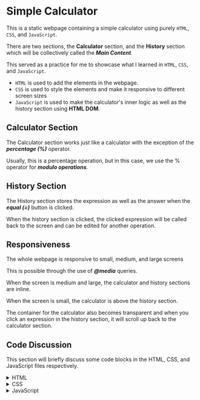 # Simple Calculator
This is a static webpage containing a simple calculator using purely `HTML`, `CSS`, and `JavaScript`.

There are two sections, the **Calculator** section, and the **History** section which will be collectively called the ***Main Content***.

This served as a practice for me to showcase what I learned in `HTML`, `CSS`, and `JavaScript`.
* `HTML` is used to add the elements in the webpage.
* `CSS` is used to style the elements and make it responsive to different screen sizes
* `JavaScript` is used to make the calculator's inner logic as well as the history section using **HTML DOM**.

## Calculator Section
The Calculator section works just like a calculator with the exception of the ***percentage (%)*** operator. 

Usually, this is a percentage operation, but in this case, we use the % operator for ***modulo operations***.

## History Section
The History section stores the expression as well as the answer when the ***equal (=)*** button is clicked. 

When the history section is clicked, the clicked expression will be called back to the screen and can be edited for another operation.

## Responsiveness
The whole webpage is responsive to small, medium, and large screens

This is possible through the use of ***@media*** queries.

When the screen is medium and large, the calculator and history sections are inline.

When the screen is small, the calculator is above the history section.

The container for the calculator also becomes transparent and when you click an expression in the history section, it will scroll up back to the calculator section.

## Code Discussion
This section will briefly discuss some code blocks in the HTML, CSS, and JavaScript files respectively.
<details>
<summary>HTML</summary>
	
### index.html

**CSS** and **JS** files are linked externally:

Line 9:

```html
<link rel="stylesheet" type="text/css" href="./index.css">
```

Line 76:

```html
<script type="text/javascript" src="./index.js"></script>
```

A *div* element was created to contain the title header as well as both the calculator and the history sections.

Two more *div* elements are nested inside this to contain the title header and the main content. This will be cleared up in the **CSS Section** of the Code Discussion.

The second nested *div* contains a *form* element for the calculator, and another *div* for the history section

```html
<div class="content">
	<div id="calcu">
		<form>
		</form>
	</div>
	<div class="container">
		<div class="history">
		</div>
	</div>
</div>
```

*div* elements were further created to contain the screen and row buttons. Row buttons were individually created per row so that alignment in CSS will be simplified. Only operator buttons have value attributes as can be seen from the code since different symbol is used in the Javascript code.

A sample code block of one of the row button divs is shown below as well as the last row which is only the equal sign button

```html
<div>
	<button class="row-buttons btn-num">7</button>
	<button class="row-buttons btn-num">8</button>
	<button class="row-buttons btn-num">9</button>
	<button class="row-buttons btn-oper" value="*">&times;</button>
</div>
```
```html
<div>
	<button class="row-buttons-equals" id="calculate">&equals;</button>
</div>
```

Lastly, a *footer* element was added after the outermost *div* to serve as the footer of the webpage.
</details>

<details>
	
<summary>CSS</summary>

### index.css
Not all CSS properties will be shown, only important points in the code.

A CSS reset was initialized to ensure that there are no unneccessary margins or paddings.
```css
* {
	margin: 0;
	padding: 0;
	box-sizing: border-box;
}
```
`.container` class was set to the div that contains the ***Main Content*** and this class was styled in a way that the sections will wrap when the screen is small but will be inline when the view width has sufficient space

```css
.container{
	display:flex;
	flex-wrap: wrap;
	justify-content: center;
}
```
In the history section, the contents are added using JavaScript via HTML DOM. The JavaScript adds a code block everytime the equal sign button is pressed as is styled as follows:
```css
.grid-template {
	display: grid;
	grid-template-columns: 1fr 1fr;
	grid-template-rows: 1fr 1fr;
	grid-template-areas:"accumulator accumulator" "equal-sign calculated";
	font-family: "Chakra Petch",sans-serif;
	font-size: 2.5vh;
	padding:0.5rem;
	margin:0;
}
.grid-template:hover{
	background:rgba(0,0,0,0.1);
	border-radius: 10px;
}
```
The `.grid-template` class is the container of each of the history entries. It specicifies a certain style for each of its children elements using *CSS Grid*. The `.grid-template` psudo-class `:hover` is also used to so that the user will know what part of the history list is going to be clicked on.
```css
.display {
	grid-area:accumulator;
	text-align: right;
}
.equal-sign-template{
	grid-area:equal-sign;
	text-align: left;
}
.answer{
	grid-area:calculated;
	text-align: right;
}
```
`.display` class is where the expression is going to be displayed. It will be aligned to the right of the section.

`.equal-sign-template` class is just an equal sign at the left side of the second row of each history entry.

`.answer` class is where the answer to the expression will be displayed.

</details>

<details>
<summary>JavaScript</summary>
	
### index.js

Majority of the JavaScript code used is **HTML DOM**.

`document.querySelectorAll()` and `document.getElementById()` methods were used to call the elements and stored in variables for readability of code. A variable is also initiated globally that will be used in event listeners as accumulator
```javascript
let buttonNumbers = document.querySelectorAll(".btn-num");
let buttonOperators = document.querySelectorAll(".btn-oper");
let buttonChars = document.querySelectorAll(".btn-char");
let buttonHistories = document.querySelectorAll("btn-hist");
let calculator = document.getElementById("calcu");
let screen = document.getElementById("display");
let clearAll = document.getElementById("clear-all");
let deleteChar = document.getElementById("delete");
let calculate = document.getElementById("calculate");
let accumulator = "";
```
Event Listeners are created for each of the buttons in the calculator section.

Multiple event listeners were created that each appends its content to the display screen in the calculator section when clicked.

They are grouped based on their function as follows:
|variable|Method used|description|
|---|---|---|
|buttonNumbers|`.querySelectorAll()`|numbers on the calculator|
|buttonOperators|`.querySelectorAll()`|operators including modulo, excluding equal sign|
|buttonChars|`.querySelectorAll()`|decimal point and paretheses|
|clearAll|`.getElementById()`|AC button to clear the screen as well as the accumulator|
|deleteChar|`.getElementById()`|deletes the last character entered in the expression|
|calculate|`.getElementById()`|evaluates the current expression that is on the screen|

Here is a code block for the equal sign button.

```js
calculate.addEventListener("click",(e)=>{
	e.preventDefault();
	addHistory(screen.value,eval(accumulator));
	try{
		screen.value = eval(accumulator).toString();
		console.log(accumulator);
		accumulator = eval(accumulator);
	} catch (error){
		screen.value = "Error";
	};
});
```
`eval()` function is used to evaluate the current expression from the accumulator and displays it in the screen.

When the equal sign button is clicked, `addHistory()` function is invoked and will append a code block in the history.
```js
function addHistory(expr,ans){
	let historyList = document.getElementById("history-list")
	let newDiv = document.createElement("div");
	newDiv.classList.add("grid-template");
	let newPAcc = document.createElement("p")
	newPAcc.classList.add("display","acc")
	newPAcc.textContent= expr.toString();
	let newPEqual = document.createElement("p")
	newPEqual.classList.add("equal-sign-template")
	newPEqual.textContent="=";
	let newPAns = document.createElement("p")
	newPAns.classList.add("answer")
	newPAns.textContent=ans.toString();

	newDiv.appendChild(newPAcc);
	newDiv.appendChild(newPEqual);
	newDiv.appendChild(newPAns);
	historyList.appendChild(newDiv);

	newDiv.addEventListener("click",(e) => {
		e.preventDefault();
		screen.value = expr;
		accumulator= decode(expr);
		console.log(accumulator);
		calculator.scrollIntoView({behavior:"smooth"});
	});
};
```
</details>



